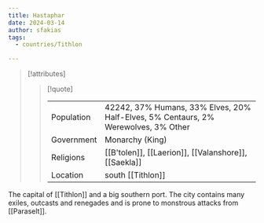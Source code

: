 ```yaml
---
title: Hastaphar
date: 2024-03-14
author: sfakias
tags:
  - countries/Tithlon

---
```

> [!attributes]
> 
> > [!quote]
> >
> > | | |
> > | --- | --- |
> > | Population | 42242, 37% Humans, 33% Elves, 20% Half-Elves, 5% Centaurs, 2% Werewolves, 3% Other |
> > | Government | Monarchy (King) |
> > | Religions | [[B'tolen]], [[Laerion]], [[Valanshore]], [[Saekla]] |
> > | Location | south [[Tithlon]] |

The capital of [[Tithlon]] and a big southern port. The city contains many exiles, outcasts and renegades and is prone to monstrous attacks from [[Paraselt]].